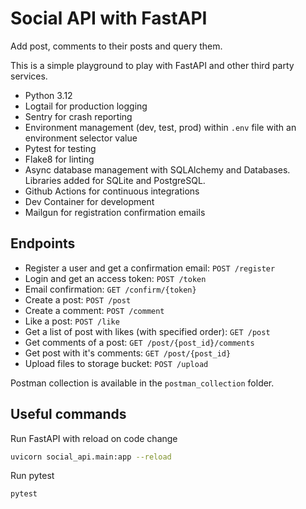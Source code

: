 # Social API with FastAPI

Add post, comments to their posts and query them.

This is a simple playground to play with FastAPI and other third party services.
- Python 3.12
- Logtail for production logging
- Sentry for crash reporting
- Environment management (dev, test, prod) within `.env` file with an environment selector value
- Pytest for testing
- Flake8 for linting
- Async database management with SQLAlchemy and Databases. Libraries added for SQLite and PostgreSQL.
- Github Actions for continuous integrations
- Dev Container for development
- Mailgun for registration confirmation emails

## Endpoints

- Register a user and get a confirmation email: `POST /register`
- Login and get an access token: `POST /token`
- Email confirmation: `GET /confirm/{token}`
- Create a post: `POST /post`
- Create a comment: `POST /comment`
- Like a post: `POST /like`
- Get a list of post with likes (with specified order): `GET /post`
- Get comments of a post: `GET /post/{post_id}/comments`
- Get post with it's comments: `GET /post/{post_id}`
- Upload files to storage bucket: `POST /upload`

Postman collection is available in the `postman_collection` folder.

## Useful commands

Run FastAPI with reload on code change
```bash
uvicorn social_api.main:app --reload
```

Run pytest
```bash
pytest
```